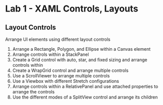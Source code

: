 # Lab 1 - XAML Controls, Layouts

## Layout Controls

Arrange UI elements using different layout controls

1. Arrange a Rectangle, Polygon, and Ellipse within a Canvas element
2. Arrange controls within a StackPanel
3. Create a Grid control with auto, star, and fixed sizing and arrange controls within
4. Create a WrapGrid control and arrange multiple controls
5. Use a ScrollViewer to arrange multiple controls
6. Use a Viewbox with different Stretch configurations
7. Arrange controls within a RelativePanel and use attached properties to arrange the controls
8.  Use the different modes of a SplitView control and arrange its children
